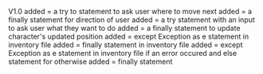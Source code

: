 V1.0
added = a try to statement to ask user where to move next
added = a finally statement for direction of user
added = a try statement with an input to ask user what they want to do
added = a finally statement to update character's updated position
added = except Exception as e statement in inventory file
added = finally statement in inventory file
added = except Exception as e statement in inventory file if an error occured and else statement for otherwise
added = finally statement 
